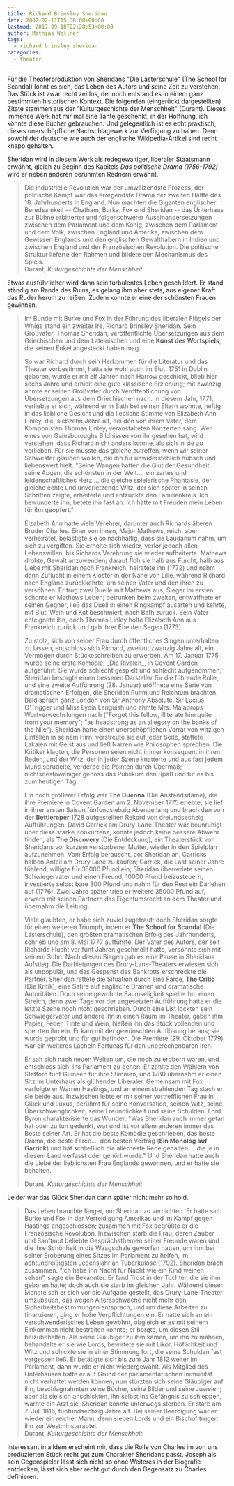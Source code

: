 ```yaml
---
title: Richard Brinsley Sheridan
date: 2007-02-11T15:38:08+00:00
lastmod: 2017-09-18T22:28:53+00:00
author: Mathias Wellner
tags: 
  - richard brinsley sheridan
categories:
  - theater
---
```

Für die Theaterproduktion von Sheridans "Die Lästerschule" (The School for Scandal) lohnt es sich, das Leben des Autors und seine Zeit zu verstehen. Das Stück ist zwar recht zeitlos, dennoch entstand es in einem ganz bestimmten historischen Kontext. Die folgenden (eingerückt dargestellten) Zitate stammen aus der "Kulturgeschichte der Menschheit" (Durant). Dieses immense Werk hat mir mal eine Tante geschenkt, in der Hoffnung, ich könnte diese Bücher gebrauchen. Und gelegentlich ist es echt praktisch, dieses unerschöpfliche Nachschlagewerk zur Verfügung zu haben. Denn sowohl der deutsche wie auch der englische Wikipedia-Artikel sind recht knapp gehalten.

Sheridan wird in diesem Werk als redegewaltiger, liberaler Staatsmann erwähnt, gleich zu Beginn des Kapitels _Das politische Drama (1756-1792)_ wird er neben anderen berühmten Rednern erwähnt.

<blockquote class="blockquote">
  Die industrielle Revolution war der umwälzendste Prozess, der politische Kampf war das erregendste Drama der zweiten Hälfte des 18. Jahrhunderts in England. Nun machten die Giganten englischer Beredsamkeit -- Chatham, Burke, Fox und Sheridan -- das Unterhaus zur Bühne erbitterter und folgenschwerer Auseinandersetzungen zwischen dem Parlament und dem König, zwischen dem Parlament und dem Volk, zwischen England und Amerika, zwischen dem Gewissen Englands und den englischen Gewalthabern in Indien und zwischen England und der Französischen Revolution. Die politische Struktur lieferte den Rahmen und bildete den Mechanismus des Spiels.
  <footer class="blockquote-footer">Durant, <cite title="Kulturgeschichte der Menschheit">Kulturgeschichte der Menschheit</cite><footer>
</blockquote>

Etwas ausführlicher wird dann sein turbulentes Leben geschildert. Er stand ständig am Rande des Ruins, es gelang ihm aber stets, aus eigener Kraft das Ruder herum zu reißen. Zudem konnte er eine der schönsten Frauen gewinnen.

<blockquote class="blockquote">
  <p>
    Im Bunde mit Burke und Fox in der Führung des liberalen Flügels der Whigs stand ein zweiter Ire, Richard Brinsley Sheridan. Sein Großvater, Thomas Sheridan, veröffentlichte Übersetzungen aus dem Griechischen und dem Lateinischen und eine <strong>Kunst des Wortspiels</strong>, die seinen Enkel angesteckt haben mag...
  </p>
  <p>
    So war Richard durch sein Herkommen für die Literatur und das Theater vorbestimmt, hatte sie wohl auch im Blut. 1751 in Dublin geboren, wurde er mit elf Jahren nach Harrow geschickt, blieb hier sechs Jahre und erhielt eine gute klassische Erziehung; mit zwanzig ahmte er seinen Großvater durch Veröffentlichung von Übersetzungen aus dem Griechischen nach. In diesem Jahr, 1771, verliebte er sich, während er in Bath bei seinen Eltern wohnte, heftig in das liebliche Gesicht und die liebliche Stimme von Elizabeth Ann Linley, die, siebzehn Jahre alt, bei den von ihrem Vater, dem Komponisten Thomas Linley, veranstalteten Konzerten sang. Wer eines von Gainsboroughs Bildnissen von ihr gesehen hat, wird verstehen, dass Richard nicht anders konnte, als sich in sie zu verlieben. Für sie musste das gleiche zutreffen, wenn wir seiner Schwester glauben wollen, die ihn für unwiderstehlich hübsch und liebenswert hielt. "Seine Wangen hatten die Glut der Gesundheit; seine Augen, die schönsten in der Welt..., ein zartes und leidenschaftliches Herz..., die gleiche spielerische Phantasie, der gleiche echte und unverletzende Witz, der sich später in seinen Schriften zeigte, erheiterte und entzückte den Familienkreis. Ich bewunderte ihn, betete ihn fast an. Ich hätte mit Freuden mein Leben für ihn geopfert."
  </p>
  <p>
    Elzabeth Ann hatte viele Verehrer, darunter auch Richards älteren Bruder Charles. Einer von ihnen, Major Mathews, reich, aber verheiratet, belästigte sie so nachhaltig, dass sie Laudanum nahm, um sich zu vergiften. Sie erholte sich wieder, verlor jedoch allen Lebenswillen, bis Richards Verehrung sie wieder aufheiterte. Mathews drohte, Gewalt anzuwenden; darauf floh sie halb aus Furcht, halb aus Liebe mit Sheridan nach Frankreich, heiratete ihn (1772) und nahm dann Zuflucht in einem Kloster in der Nähe von Lille, während Richard nach England zurückkehrte, um seinen Vater und den ihren zu versöhnen. Er trug zwei Duelle mit Mathews aus; Sieger im ersten, schonte er Mathews Leben; betrunken beim zweiten, entwaffnete er seinen Gegner, ließ das Duell in einen Ringkampf ausarten und kehrte, mit Blut, Wein und Kot beschmiert, nach Bath zurück. Sein Vater enteignete ihn, doch Thomas Linley holte Elizabeth Ann aus Frankreich zurück und gab ihrer Ehe den Segen (1773).
  </p>
  <p>
    Zu stolz, sich von seiner Frau durch öffentliches Singen unterhalten zu lassen, entschloss sich Richard, zweiundzwanzig Jahre alt, ein Vermögen durch Stückeschreiben zu erwerben. Am 17. Januar 1775 wurde seine erste Komödie, _Die Rivalen_, in Covent Garden aufgeführt. Sie wurde schlecht gespielt und schlecht aufgenommen; Sheridan besorgte einen besseren Darsteller für die führende Rolle, und eine zweite Aufführung (28. Januar) eröffnete eine Serie von dramatischen Erfolgen, die Sheridan Ruhm und Reichtum brachten. Bald sprach ganz London von Sir Anthony Absolute, Sir Lucius O'Trigger und Miss Lydia Languish und ahmte Mrs. Malaprops Wortverwechslungen nach ("Forget this fellow, illiterate him quite from your memory"; "as headstrong as an allegory on the banks of the Nile"). Sheridan hatte einen unerschöpflichen Vorrat von witzigen Einfällen in seinem Hirn, verstreute sie auf jeder Seite, stattete Lakaien mit Geist aus und ließ Narren wie Philosophen sprechen. Die Kritiker klagten, die Personen seien nicht immer konsequent in ihren Reden, und der Witz, der in jeder Szene knatterte und aus fast jedem Mund sprudelte, verderbe die Pointen durch Übermaß; nichtsdestoweniger genoss das Publikum den Spaß und tut es bis zum heutigen Tag.
  </p>
  <p>
    Ein noch größerer Erfolg war <strong>The Duenna</strong> (Die Anstandsdame), die ihre Premiere in Covent Garden am 2. November 1775 erlebte; sie lief in ihrer ersten Saison fünfundsiebzig Abende lang und brach den von der <strong>Bettleroper</strong> 1728 aufgestellten Rekord von dreiundsechzig Aufführungen. David Garrick am Drury-Lane-Theater war beunruhigt über diese starke Konkurrenz, konnte jedoch keine bessere Abwehr finden, als <strong>The Discovery</strong> (Die Entdeckung), ein Theaterstück von Sheridans vor kurzem verstorbener Mutter, wieder in den Spielplan aufzunehmen. Vom Erfolg berauscht, bot Sheridan an, Garricks halben Anteil am Drury Lane zu kaufen; Garrick, die Last seiner Jahre fühlend, willigte für 35000 Pfund ein; Sheridan überredete seinen Schwiegervater und einen Freund, 10000 Pfund beizusteuern, investierte selbst bare 300 Pfund und nahm für den Rest ein Darlehen auf (1776). Zwei Jahre später trieb er weitere 35000 Pfund auf, erwarb mit seinen Partnern das Eigentumsrecht an dem Theater und übernahm die Leitung.
  </p>
  <p>
    Viele glaubten, er habe sich zuviel zugetraut; doch Sheridan sorgte für einen weiteren Triumph, indem er <strong>The School for Scandal</strong> (Die Lästerschule), den größten dramatischen Erfolg des Jahrhunderts, schrieb und am 8. Mai 1777 aufführte. Der Vater des Autors, der seit Richards Flucht vor fünf Jahren geschmollt hatte, versöhnte sich mit seinem Sohn. Nach diesen Siegen gab es eine Pause in Sheridans Aufstieg. Die Darbietungen des Drury-Lane-Theaters erwiesen sich als unpopulär, und das Gespenst des Bankrotts erschreckte die Partner. Sheridan rettete die Situation durch eine Farce, <strong>The Critic</strong> (Die Kritik), eine Satire auf englische Dramen und dramatische Autoritäten. Doch seine gewohnte Saumseligkeit spielte ihm einen Streich, denn zwei Tage vor der angesetzten Aufführung hatte er die letzte Szene noch nicht geschrieben. Durch eine List lockten sein Schwiegervater und andere ihn in einen Raum im Theater, gaben ihm Papier, Feder, Tinte und Wein, hießen ihn das Stück vollenden und sperrten ihn ein. Er kam mit der gewünschten Auflösung heraus; sie wurde geprobt und für gut befinden. Die Premiere (29. Oktober 1779) war ein weiteres Lächeln Fortunas für den unberechenbaren Iren.
  </p>
  <p>
    Er sah sich nach neuen Welten um, die noch zu erobern waren, und entschloss sich, ins Parlament zu gehen. Er zahlte den Wählern von Stafford fünf Guineen für ihre Stimmen, und 1780 übernahm er einen Sitz im Unterhaus als glühender Liberaler. Gemeinsam mit Fox verfolgte er Warren Hastings, und an einem strahlenden Tag stach er sie beide aus. Inzwischen lebte er mit seiner vortrefflichen Frau in Glück und Luxus, berühmt für seine Konversation, seinen Witz, seine Überschwenglichkeit, seine Freundlichkeit und seine Schulden. Lord Byron charakterisierte das Wunder: "Was Sheridan auch immer getan hat oder zu tun gedenkt, war und ist vor allem anderen immer das Beste seiner Art. Er hat die beste Komödie geschrieben, das beste Drama, die beste Farce..., den besten Vortrag (<strong>Ein Monolog auf Garrick</strong>) und hat schließlich die allerbeste Rede gehalten..., die je in diesem Land verfasst oder gehört wurde." Und Sheridan hatte auch die Liebe der lieblichsten Frau Englands gewonnen, und er hatte sie behalten.
  </p>
  <footer class="blockquote-footer">Durant, <cite title="Kulturgeschichte der Menschheit">Kulturgeschichte der Menschheit</cite><footer>
</blockquote>

Leider war das Glück Sheridan dann später nicht mehr so hold.

<blockquote class="blockquote">
  Das Leben brauchte länger, um Sheridan zu vernichten. Er hatte sich Burke und Fox in der Verteidigung Amerikas und im Kampf gegen Hastings angeschlossen; zusammen mit Fox begrüßte er die Französische Revolution. Inzwischen starb die Frau, deren Zauber und Sanftmut beliebte Gesprächsthemen seiner Freunde waren und die ihre Schönheit in die Waagschale geworfen hatten, um ihm bei seiner Eroberung eines Sitzes im Parlament zu helfen, im achtundreißigsten Lebensjahr an Tuberkulose (1792). Sheridan brach zusammen. &#8220;Ich habe ihn Nacht für Nacht wie ein Kind weinen sehen&#8221;, sagte ein Bekannter. Er fand Trost in der Tochter, die sie ihm geboren hatte; doch auch sie starb im gleichen Jahr. Während dieser Monate sah er sich vor die Aufgabe gestellt, das Drury-Lane-Theater umzubauen, das wegen Altersschwäche nicht mehr den Sicherheitsbestimmungen entsprach, und um diese Arbeiten zu finanzieren, ging er hohe Verpflichtungen ein. Er hatte sich an ein verschwenderisches Leben gewöhnt, obgleich er es mit seinem Einkommen nicht bestreiten konnte; er borgte, um diesen Stil beizubehalten. Als seine Gläubiger zu ihm kamen, um ihn zu mahnen, behandelte er sie wie Lords, bewirtete sie mit Likör, Höflichkeit und Witz und schickte sie in einer Stimmung fort, die seine Schulden fast vergessen ließ. Er betätigte sich bis zum Jahr 1812 weiter im Parlament, dann wurde er nicht wiedergewählt. Als Mitglied des Unterhauses hatte er auf Grund der parlamentarischen Immunität nicht verhaftet werden können; nun stürzten sich seine Gläubiger auf ihn, beschlagnahmten seine Bücher, seine Bilder und seine Juwelen; aber als sie sich anschickten, ihn selbst ins Gefängnis zu schleppen, warnte ein Arzt sie, Sheridan könnte unterwegs sterben. Er starb am 7. Juli 1816, fünfundsechzig Jahre alt. Bei seiner Beerdigung war er wieder ein reicher Mann, denn sieben Lords und ein Bischof trugen ihn zur Westminsterabtei.
  <footer class="blockquote-footer">Durant, <cite title="Kulturgeschichte der Menschheit">Kulturgeschichte der Menschheit</cite><footer>
</blockquote>

Interessant in alldem erscheint mir, dass die Rolle von Charles im von uns produzierten Stück recht gut zum Charakter Sheridans passt. Joseph als sein Gegenspieler lässt sich nicht so ohne Weiteres in der Biografie entdecken, lässt sich aber recht gut durch den Gegensatz zu Charles definieren.
